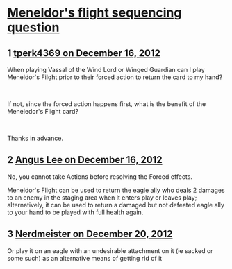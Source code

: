 # [Meneldor&#039;s flight sequencing question](https://community.fantasyflightgames.com/topic/75718-meneldors-flight-sequencing-question/)

## 1 [tperk4369 on December 16, 2012](https://community.fantasyflightgames.com/topic/75718-meneldors-flight-sequencing-question/?do=findComment&comment=734881)

When playing Vassal of the Wind Lord or Winged Guardian can I play Meneldor's Filght prior to their forced action to return the card to my hand? 

 

If not, since the forced action happens first, what is the benefit of the Meneledor's Flight card? 

 

Thanks in advance.

## 2 [Angus Lee on December 16, 2012](https://community.fantasyflightgames.com/topic/75718-meneldors-flight-sequencing-question/?do=findComment&comment=734950)

No, you cannot take Actions before resolving the Forced effects.

Meneldor's Flight can be used to return the eagle ally who deals 2 damages to an enemy in the staging area when it enters play or leaves play; alternatively, it can be used to return a damaged but not defeated eagle ally to your hand to be played with full health again.

## 3 [Nerdmeister on December 20, 2012](https://community.fantasyflightgames.com/topic/75718-meneldors-flight-sequencing-question/?do=findComment&comment=736845)

Or play it on an eagle with an undesirable attachment on it (ie sacked or some such) as an alternative means of getting rid of it

